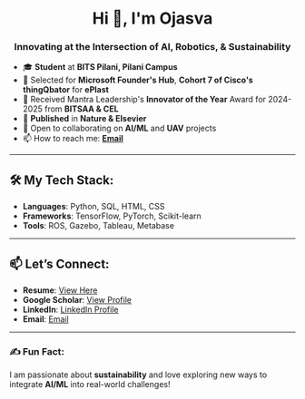 <h1 align="center">Hi 👋, I'm Ojasva</h1>
<h3 align="center">Innovating at the Intersection of AI, Robotics, & Sustainability</h3>

<!--
<p align="center">
  <img src="https://user-images.githubusercontent.com/illustration.png" alt="Illustration" width="300"/>
</p>
-->

- 🎓 **Student** at **BITS Pilani, Pilani Campus**
- 🚀 Selected for **Microsoft Founder's Hub**, **Cohort 7 of Cisco's thingQbator** for **ePlast**
- 🚀 Received Mantra Leadership's **Innovator of the Year** Award for 2024-2025 from **BITSAA & CEL**
- 📜 **Published** in **Nature & Elsevier**
- 💼 Open to collaborating on **AI/ML** and **UAV** projects
- 📫 How to reach me: **[Email](mailto:ojasvagoyal9@gmail.com)**

---

## 🛠️ My Tech Stack:
- **Languages**: Python, SQL, HTML, CSS
- **Frameworks**: TensorFlow, PyTorch, Scikit-learn
- **Tools**: ROS, Gazebo, Tableau, Metabase

---

## 📫 Let’s Connect:
- **Resume**: [View Here](#)
- **Google Scholar**: [View Profile](https://scholar.google.com/citations?user=PC6cUHYAAAAJ&hl)
- **LinkedIn**: [LinkedIn Profile](https://linkedin.com/in/ojasva-goyal-476422230/)
- **Email**: [Email](mailto:ojasvagoyal9@gmail.com)

---

### ✍️ Fun Fact:
I am passionate about **sustainability** and love exploring new ways to integrate **AI/ML** into real-world challenges!


<!--
# Hi there! 👋 Welcome to my GitHub

I'm Ojasva Goyal, a **Civil Engineering and Data Science student at BITS Pilani** with a passion for **AI/ML, UAV programming, and sustainability**. I love merging engineering principles with cutting-edge technologies to solve real-world problems.
My academic foundation, coupled with hands-on projects and research, has allowed me to explore diverse applications of AI and ML in fields such as agriculture, sustainability, and robotics.

---

## 🛠️ My Tech Stack:
- **Languages**: Python, SQL, HTML, CSS
- **Frameworks**: TensorFlow, PyTorch, Scikit-learn
- **Tools**: ROS, Gazebo, Tableau, Metabase

---

## 🏆 Achievements:
- Published research in **Scientific Reports** on agricultural diagnostics.
- Selected for **Microsoft Founders Hub** with **ePlast**.

---

## 📫 Let’s Connect:
- **Resume**: [View Here](#)
- **Google Scholar**: [View Profile](https://scholar.google.com/citations?user=PC6cUHYAAAAJ&hl)
- **LinkedIn**: [Your LinkedIn Profile](https://linkedin.com/in/ojasva-goyal-476422230/)
- **Email**: [Your Email](mailto:ojasvagoyal9@gmail.com)

---

### 🌟 Fun Fact:
I’m committed to leveraging technology for a greener, more sustainable future!
-->

<!--
**Ojasva-Goyal/Ojasva-Goyal** is a ✨ _special_ ✨ repository because its `README.md` (this file) appears on your GitHub profile.

Here are some ideas to get you started:

- 🔭 I’m currently working on ...
- 🌱 I’m currently learning ...
- 👯 I’m looking to collaborate on ...
- 🤔 I’m looking for help with ...
- 💬 Ask me about ...
- 📫 How to reach me: ...
- 😄 Pronouns: ...
- ⚡ Fun fact: ...
-->
